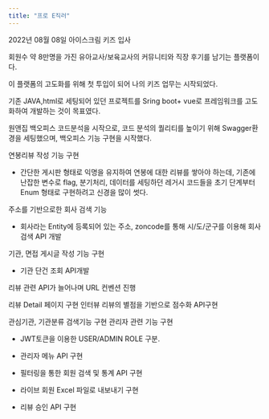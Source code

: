 ```yaml
---
title: "프로 E직러"
---
```


2022년 08월 08일 아이스크림 키즈 입사

회원수 약 8만명을 가진 유아교사/보육교사의 커뮤니티와 직장 후기를 남기는 플랫폼이다.

이 플랫폼의 고도화를 위해 첫 투입이 되어 나의 키즈 업무는 시작되었다.

기존 JAVA,html로 세팅되어 있던 프로젝트를 Sring boot+ vue로 프레임워크를 고도화하여 개발하는 것이 목표였다.

원앤집  백오피스 코드분석을 시작으로, 코드 분석의 퀄리티를 높이기 위해 Swagger환경을 세팅했으며, 
백오피스 기능 구현을 시작했다.

연봉리뷰 작성 기능 구현
- 간단한 게시판 형태로 익명을 유지하여 연봉에 대한 리뷰를 쌓아야 하는데, 기존에 난잡한 변수로 flag, 분기처리, 데이터를 세팅하던 레거시 코드들을 
초기 단계부터 Enum 형태로 구현하려고 신경을 많이 썻다.

주소를 기반으로한 회사 검색 기능
- 회사라는 Entity에 등록되어 있는 주소, zoncode를 통해 시/도/군구를 이용해 회사 검색 API 개발
  
기관, 면접 게시글 작성 기능 구현
- 기관 단건 조회 API개발
  
리뷰 관련 API가 늘어나며 URL 컨벤션 진행

리뷰 Detail 페이지 구현
인터뷰 리뷰의 별점을 기반으로 점수화 API구현

관심기관, 기관분류 검색기능 구현
관리자 관련 기능 구현

 - JWT토큰을 이용한 USER/ADMIN ROLE 구분.
  
 - 관리자 메뉴 API 구현
  
 - 필터링을 통한 회원 검색 및 통계 API 구현
  
 - 라이브 회원 Excel 파일로 내보내기 구현

 - 리뷰 승인 API 구현